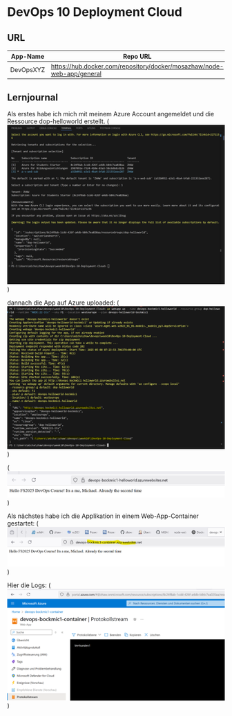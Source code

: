 # DevOps 10 Deployment Cloud

## URL

| App-Name | Repo URL | Docker Hub URL |
| -------- | ------- | ------- |
| DevOpsXYZ | https://hub.docker.com/repository/docker/mosazhaw/node-web-app/general | https://github.com/devopszhaw/DevOps-10-Deployment-Cloud |

## Lernjournal


Als erstes habe ich mich mit meinem Azure Account angemeldet und die Ressource dop-helloworld erstellt.
(![loginAzure](images/loginAzure.png))

dannach die App auf Azure uploaded: 
(![UploadAzure](images/UploadAzure.png))

(![AppOnAzureURL](images/AppOnAzureURL.png))


Als nächstes habe ich die Applikation in einem Web-App-Container gestartet: 
(![WebContainer](images/WebContainer.png))

Hier die Logs:
(![AzureContainerLogs](images/AzureContainerLogs.png))

